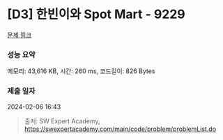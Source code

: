 # [D3] 한빈이와 Spot Mart - 9229 

[문제 링크](https://swexpertacademy.com/main/code/problem/problemDetail.do?contestProbId=AW8Wj7cqbY0DFAXN) 

### 성능 요약

메모리: 43,616 KB, 시간: 260 ms, 코드길이: 826 Bytes

### 제출 일자

2024-02-06 16:43



> 출처: SW Expert Academy, https://swexpertacademy.com/main/code/problem/problemList.do